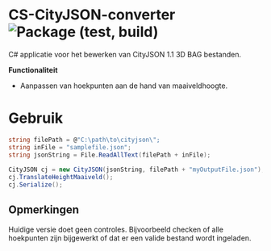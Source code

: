 # CS-CityJSON-converter ![Package (test, build)](https://github.com/KyrumX/CS-CityJSON-converter/actions/workflows/workflow.yml/badge.svg)

  C# applicatie voor het bewerken van CityJSON 1.1 3D BAG bestanden.
  
  **Functionaliteit**
  - Aanpassen van hoekpunten aan de hand van maaiveldhoogte.

# Gebruik

```cs
string filePath = @"C:\path\to\cityjson\";
string inFile = "samplefile.json";
string jsonString = File.ReadAllText(filePath + inFile);
        
CityJSON cj = new CityJSON(jsonString, filePath + "myOutputFile.json");
cj.TranslateHeightMaaiveld();
cj.Serialize();
```

## Opmerkingen

Huidige versie doet geen controles. Bijvoorbeeld checken of alle hoekpunten zijn bijgewerkt of dat er een valide bestand wordt ingeladen.
